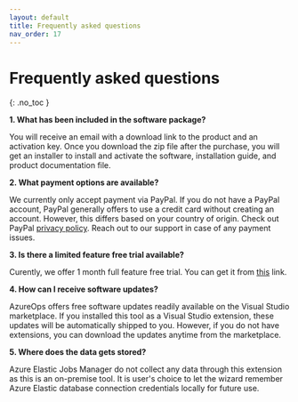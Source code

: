 ```yaml
---
layout: default
title: Frequently asked questions
nav_order: 17
---
```


# Frequently asked questions
{: .no_toc }

**1. What has been included in the software package?**
 
You will receive an email with a download link to the product and an activation key. Once you download the zip file after the purchase, you will get an installer to install and activate the software, installation guide, and product documentation file.

**2. What payment options are available?**

We currently only accept payment via PayPal. If you do not have a PayPal account, PayPal generally offers to use a credit card without creating an account. However, this differs based on your country of origin. Check out PayPal [privacy policy](https://www.paypal.com/us/legalhub/privacy-full). Reach out to our support in case of any payment issues.

**3. Is there a limited feature free trial available?** 

Curently, we offer 1 month full feature free trial. You can get it from [this](https://azureops.org/product/azure-elastic-jobs-manager/) link.

**4. How can I receive software updates?**

AzureOps offers free software updates readily available on the Visual Studio marketplace. If you installed this tool as a Visual Studio extension, these updates will be automatically shipped to you. However, if you do not have extensions, you can download the updates anytime from the marketplace.

**5. Where does the data gets stored?**

Azure Elastic Jobs Manager do not collect any data through this extension as this is an on-premise tool.  It is user's choice to let the wizard remember Azure Elastic database connection credentials locally for future use. 
